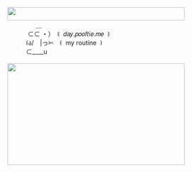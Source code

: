 <img width="400" height="30" src="https://middlepot.com/img/lacey.png">\
　　　　‌ ‌ ＿\
　　　‌ ⊂⊂ ・）　꒰ ‌ 𝑑𝑎𝑦.𝑝𝑜𝑜𝑓𝑡𝑖𝑒.𝑚𝑒 ‌ ꒱\
　　　꒰ა/　|っ✄　꒰ ‌ my routine ‌ ꒱\
　　　⊂____u\
  \
<img width="400" height="230" src="https://middlepot.com/img/lovely.jpg">
